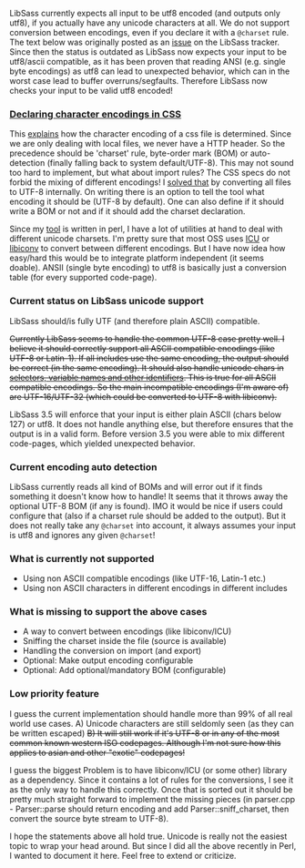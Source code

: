 LibSass currently expects all input to be utf8 encoded (and outputs only utf8), if you actually have any unicode characters at all. We do not support conversion between encodings, even if you declare it with a `@charset` rule. The text below was originally posted as an [issue](https://github.com/sass/libsass/issues/381) on the LibSass tracker. Since then the status is outdated as LibSass now expects your
input to be utf8/ascii compatible, as it has been proven that reading ANSI (e.g. single byte encodings) as utf8 can lead to unexpected
behavior, which can in the worst case lead to buffer overruns/segfaults. Therefore LibSass now checks your input to be valid utf8 encoded!

### [Declaring character encodings in CSS](http://www.w3.org/International/questions/qa-css-charset.en)

This [explains](http://www.w3.org/International/questions/qa-css-charset.en) how the character encoding of a css file is determined. Since we are only dealing with local files, we never have a HTTP header. So the precedence should be 'charset' rule, byte-order mark (BOM) or auto-detection (finally falling back to system default/UTF-8). This may not sound too hard to implement, but what about import rules? The CSS specs do not forbid the mixing of different encodings! I [solved that](https://github.com/mgreter/webmerge/) by converting all files to UTF-8 internally. On writing there is an option to tell the tool what encoding it should be (UTF-8 by default). One can also define if it should write a BOM or not and if it should add the charset declaration.

Since my [tool]((https://github.com/mgreter/webmerge/)) is written in perl, I have a lot of utilities at hand to deal with different unicode charsets. I'm pretty sure that most OSS uses [ICU](http://site.icu-project.org/) or [libiconv](https://www.gnu.org/software/libiconv/) to convert between different encodings. But I have now idea how easy/hard this would be to integrate platform independent (it seems doable). ANSII (single byte encoding) to utf8 is basically just a conversion table (for every supported code-page).

### Current status on LibSass unicode support

LibSass should/is fully UTF (and therefore plain ASCII) compatible.

~~Currently LibSass seems to handle the common UTF-8 case pretty well. I believe it should correctly support all ASCII compatible encodings (like UTF-8 or Latin-1). If all includes use the same encoding, the output should be correct (in the same encoding). It should also handle unicode chars in [selectors, variable names and other identifiers](https://github.com/hcatlin/libsass/issues/244#issuecomment-34681227). This is true for all ASCII compatible encodings. So the main incompatible encodings (I'm aware of) are UTF-16/UTF-32 (which could be converted to UTF-8 with libiconv).~~

LibSass 3.5 will enforce that your input is either plain ASCII (chars below 127) or utf8. It does not handle anything else, but therefore ensures that the output is in a valid form. Before version 3.5 you were able to mix different code-pages, which yielded unexpected behavior.

### Current encoding auto detection

LibSass currently reads all kind of BOMs and will error out if it finds something it doesn't know how to handle! It seems that it throws away the optional UTF-8 BOM (if any is found). IMO it would be nice if users could configure that (also if a charset rule should be added to the output). But it does not really take any `@charset` into account, it always assumes your input is utf8 and ignores any given `@charset`!

### What is currently not supported

- Using non ASCII compatible encodings (like UTF-16, Latin-1 etc.)
- Using non ASCII characters in different encodings in different includes

### What is missing to support the above cases

- A way to convert between encodings (like libiconv/ICU)
- Sniffing the charset inside the file (source is available)
- Handling the conversion on import (and export)
- Optional: Make output encoding configurable
- Optional: Add optional/mandatory BOM (configurable)

### Low priority feature

I guess the current implementation should handle more than 99% of all real world use cases.
A) Unicode characters are still seldomly seen (as they can be written escaped)
~~B) It will still work if it's UTF-8 or in any of the most common known western ISO codepages.
Although I'm not sure how this applies to asian and other "exotic" codepages!~~

I guess the biggest Problem is to have libiconv/ICU (or some other) library as a dependency. Since it contains a lot of rules for the conversions, I see it as the only way to handle this correctly. Once that is sorted out it should be pretty much straight forward to implement the missing pieces (in parser.cpp - Parser::parse should return encoding and add Parser::sniff_charset, then convert the source byte stream to UTF-8).

I hope the statements above all hold true. Unicode is really not the easiest topic to wrap your head around. But since I did all the above recently in Perl, I wanted to document it here. Feel free to extend or criticize.
